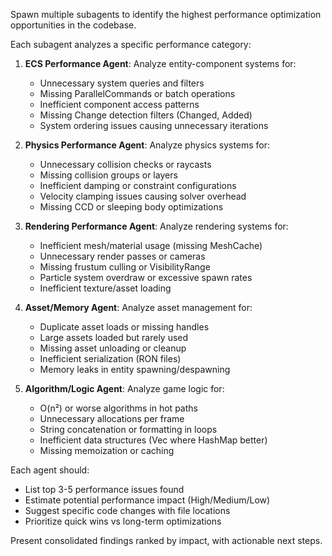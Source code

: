 Spawn multiple subagents to identify the highest performance optimization opportunities in the codebase.

Each subagent analyzes a specific performance category:

1. **ECS Performance Agent**: Analyze entity-component systems for:
   - Unnecessary system queries and filters
   - Missing ParallelCommands or batch operations
   - Inefficient component access patterns
   - Missing Change detection filters (Changed<T>, Added<T>)
   - System ordering issues causing unnecessary iterations

2. **Physics Performance Agent**: Analyze physics systems for:
   - Unnecessary collision checks or raycasts
   - Missing collision groups or layers
   - Inefficient damping or constraint configurations
   - Velocity clamping issues causing solver overhead
   - Missing CCD or sleeping body optimizations

3. **Rendering Performance Agent**: Analyze rendering systems for:
   - Inefficient mesh/material usage (missing MeshCache)
   - Unnecessary render passes or cameras
   - Missing frustum culling or VisibilityRange
   - Particle system overdraw or excessive spawn rates
   - Inefficient texture/asset loading

4. **Asset/Memory Agent**: Analyze asset management for:
   - Duplicate asset loads or missing handles
   - Large assets loaded but rarely used
   - Missing asset unloading or cleanup
   - Inefficient serialization (RON files)
   - Memory leaks in entity spawning/despawning

5. **Algorithm/Logic Agent**: Analyze game logic for:
   - O(n²) or worse algorithms in hot paths
   - Unnecessary allocations per frame
   - String concatenation or formatting in loops
   - Inefficient data structures (Vec where HashMap better)
   - Missing memoization or caching

Each agent should:
- List top 3-5 performance issues found
- Estimate potential performance impact (High/Medium/Low)
- Suggest specific code changes with file locations
- Prioritize quick wins vs long-term optimizations

Present consolidated findings ranked by impact, with actionable next steps.
